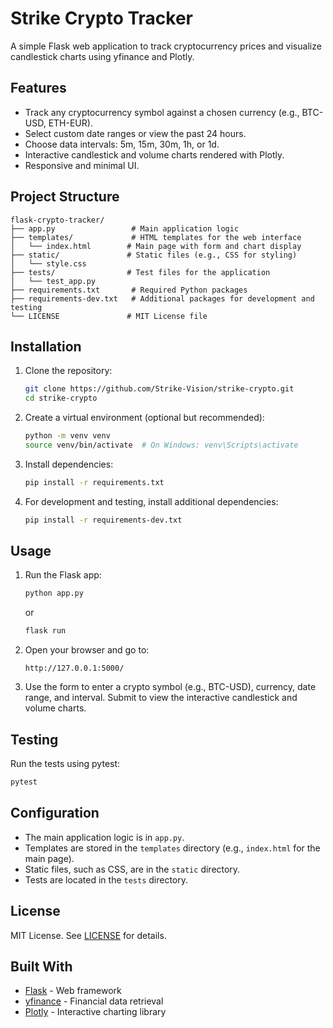 # Strike Crypto Tracker

A simple Flask web application to track cryptocurrency prices and visualize candlestick charts using yfinance and Plotly.

## Features
- Track any cryptocurrency symbol against a chosen currency (e.g., BTC-USD, ETH-EUR).
- Select custom date ranges or view the past 24 hours.
- Choose data intervals: 5m, 15m, 30m, 1h, or 1d.
- Interactive candlestick and volume charts rendered with Plotly.
- Responsive and minimal UI.

## Project Structure
```
flask-crypto-tracker/
├── app.py                 # Main application logic
├── templates/             # HTML templates for the web interface
│   └── index.html        # Main page with form and chart display
├── static/               # Static files (e.g., CSS for styling)
│   └── style.css
├── tests/                # Test files for the application
│   └── test_app.py
├── requirements.txt       # Required Python packages
├── requirements-dev.txt   # Additional packages for development and testing
└── LICENSE               # MIT License file
```

## Installation
1. Clone the repository:
   ```bash
   git clone https://github.com/Strike-Vision/strike-crypto.git
   cd strike-crypto
   ```

2. Create a virtual environment (optional but recommended):
   ```bash
   python -m venv venv
   source venv/bin/activate  # On Windows: venv\Scripts\activate
   ```

3. Install dependencies:
   ```bash
   pip install -r requirements.txt
   ```

4. For development and testing, install additional dependencies:
   ```bash
   pip install -r requirements-dev.txt
   ```

## Usage
1. Run the Flask app:
   ```bash
   python app.py
   ```
   or
   ```bash
   flask run
   ```

2. Open your browser and go to:
   ```
   http://127.0.0.1:5000/
   ```

3. Use the form to enter a crypto symbol (e.g., BTC-USD), currency, date range, and interval. Submit to view the interactive candlestick and volume charts.

## Testing
Run the tests using pytest:
```bash
pytest
```

## Configuration
- The main application logic is in `app.py`.
- Templates are stored in the `templates` directory (e.g., `index.html` for the main page).
- Static files, such as CSS, are in the `static` directory.
- Tests are located in the `tests` directory.

## License
MIT License. See [LICENSE](LICENSE) for details.

## Built With
- [Flask](https://flask.palletsprojects.com/) - Web framework
- [yfinance](https://github.com/ranaroussi/yfinance) - Financial data retrieval
- [Plotly](https://plotly.com/python/) - Interactive charting library
